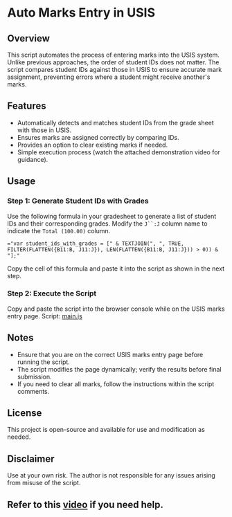 # Auto Marks Entry in USIS

## Overview
This script automates the process of entering marks into the USIS system. Unlike previous approaches, the order of student IDs does not matter. The script compares student IDs against those in USIS to ensure accurate mark assignment, preventing errors where a student might receive another's marks.

## Features
- Automatically detects and matches student IDs from the grade sheet with those in USIS.
- Ensures marks are assigned correctly by comparing IDs.
- Provides an option to clear existing marks if needed.
- Simple execution process (watch the attached demonstration video for guidance).

## Usage

### Step 1: Generate Student IDs with Grades
Use the following formula in your gradesheet to generate a list of student IDs and their corresponding grades. Modify the `J``:J` column name to indicate the `Total (100.00)` column.

```excel
="var student_ids_with_grades = [" & TEXTJOIN(", ", TRUE, FILTER(FLATTEN({B11:B, J11:J}), LEN(FLATTEN({B11:B, J11:J})) > 0)) & "];"
```

Copy the cell of this formula and paste it into the script as shown in the next step.

### Step 2: Execute the Script
Copy and paste the script into the browser console while on the USIS marks entry page.
Script: [main.js](main.js) 

## Notes
- Ensure that you are on the correct USIS marks entry page before running the script.
- The script modifies the page dynamically; verify the results before final submission.
- If you need to clear all marks, follow the instructions within the script comments.

## License
This project is open-source and available for use and modification as needed.

## Disclaimer
Use at your own risk. The author is not responsible for any issues arising from misuse of the script.

Refer to this [video](https://youtu.be/pFDlC6ly6kU) if you need help.
---
